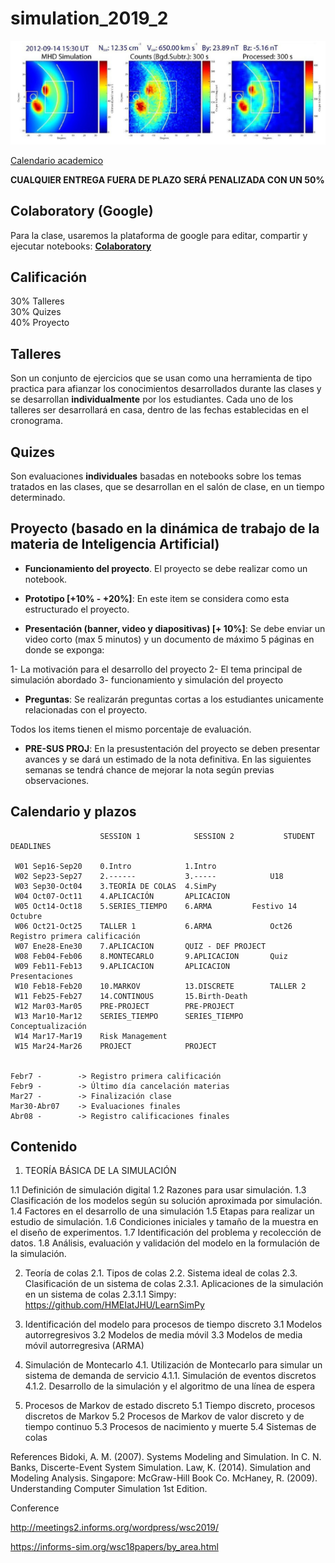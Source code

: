# simulation_2019_2

<img src="/imgs/simulation_banner.jpg" style="width:700px;">

[Calendario academico](https://www.uis.edu.co/webUIS/es/academia/calendariosAcademicos/2019/acuerdoAcad064_2019.pdf)

**CUALQUIER ENTREGA FUERA DE PLAZO SERÁ PENALIZADA CON UN 50%**
                                

## Colaboratory (Google)

Para la clase, usaremos la plataforma de google para editar, compartir y ejecutar notebooks: [**Colaboratory**](https://colab.research.google.com/notebooks/welcome.ipynb) 

## Calificación
30% Talleres <br/>
30% Quizes <br/>
40% Proyecto <br/>

## Talleres

Son un conjunto de ejercicios que se usan como una herramienta de tipo practica para afianzar los conocimientos desarrollados durante las clases y se desarrollan **individualmente** por los estudiantes. Cada uno de los talleres ser desarrollará en casa, dentro de las fechas establecidas en el cronograma. 


## Quizes

Son evaluaciones **individuales** basadas en notebooks sobre los temas tratados en las clases, que se desarrollan en el salón de clase, en un tiempo determinado. 


## Proyecto (basado en la dinámica de trabajo de la materia de Inteligencia Artificial)

- **Funcionamiento del proyecto**. El proyecto se debe realizar como un notebook.  

- **Prototipo [+10% - +20%]**:  En este item se considera como esta estructurado el proyecto. 

- **Presentación (banner, video y diapositivas) [+ 10%]**:  Se debe enviar un video corto (max 5 minutos) y un documento de máximo 5 páginas en donde se exponga: 

1- La motivación para el desarrollo del proyecto
2- El tema principal de simulación abordado
3- funcionamiento y simulación del proyecto


- **Preguntas**: Se realizarán preguntas cortas a los estudiantes unicamente relacionadas con el proyecto. 
 
Todos los items tienen el mismo porcentaje de evaluación. 

- **PRE-SUS PROJ**: En la presustentación del proyecto se deben presentar avances y se dará un estimado de la nota definitiva. En las siguientes semanas se tendrá chance de mejorar la nota según previas observaciones. 




## Calendario y plazos

                        SESSION 1            SESSION 2           STUDENT DEADLINES

     W01 Sep16-Sep20    0.Intro            1.Intro
     W02 Sep23-Sep27    2.------           3.-----            U18
     W03 Sep30-Oct04    3.TEORÍA DE COLAS  4.SimPy
     W04 Oct07-Oct11    4.APLICACIÓN       APLICACION         
     W05 Oct14-Oct18    5.SERIES_TIEMPO    6.ARMA 	      Festivo 14 Octubre 
     W06 Oct21-Oct25    TALLER 1           6.ARMA             Oct26 Registro primera calificación
     W07 Ene28-Ene30    7.APLICACION       QUIZ - DEF PROJECT
     W08 Feb04-Feb06    8.MONTECARLO       9.APLICACION       Quiz
     W09 Feb11-Feb13    9.APLICACION       APLICACION         Presentaciones
     W10 Feb18-Feb20    10.MARKOV          13.DISCRETE        TALLER 2
     W11 Feb25-Feb27    14.CONTINOUS       15.Birth-Death
     W12 Mar03-Mar05    PRE-PROJECT        PRE-PROJECT
     W13 Mar10-Mar12    SERIES_TIEMPO      SERIES_TIEMPO      Conceptualización
     W14 Mar17-Mar19    Risk Management                   
     W15 Mar24-Mar26    PROJECT            PROJECT


    Febr7 -        -> Registro primera calificación
    Febr9 -        -> Último día cancelación materias
    Mar27 -        -> Finalización clase
    Mar30-Abr07    -> Evaluaciones finales
    Abr08 -        -> Registro calificaciones finales
    

## Contenido

1.	TEORÍA BÁSICA DE LA SIMULACIÓN

1.1	Definición de simulación digital
1.2	Razones para usar simulación.
1.3	Clasificación de los modelos según su solución aproximada por simulación.
1.4	Factores en el desarrollo de una simulación
1.5	Etapas para realizar un estudio de simulación.
1.6	Condiciones iniciales y tamaño de la muestra en el diseño de experimentos.
1.7	Identificación del problema y recolección de datos.
1.8	Análisis, evaluación y validación del modelo en la formulación de la simulación.

2. Teoría de colas 
2.1. Tipos de colas 
2.2. Sistema ideal de colas 
2.3. Clasificación de un sistema de colas
2.3.1. Aplicaciones de la simulación en un sistema de colas 
2.3.1.1 Simpy: https://github.com/HMEIatJHU/LearnSimPy

3. Identificación del modelo para procesos de tiempo discreto
3.1 Modelos autorregresivos
3.2 Modelos de media móvil
3.3 Modelos de media móvil autorregresiva (ARMA)

4. Simulación de Montecarlo 
4.1. Utilización de Montecarlo para simular un sistema de demanda de servicio 
4.1.1. Simulación de eventos discretos 
4.1.2. Desarrollo de la simulación y el algoritmo de una línea de espera 

5. Procesos de Markov de estado discreto
5.1 Tiempo discreto, procesos discretos de Markov
5.2 Procesos de Markov de valor discreto y de tiempo continuo
5.3 Procesos de nacimiento y muerte
5.4 Sistemas de colas

References
Bidoki, A. M. (2007). Systems Modeling and Simulation. In C. N. Banks, Discerte-Event System Simulation. Law, K. (2014). Simulation and Modeling Analysis. Singapore: McGraw-Hill Book Co.
McHaney, R. (2009). Understanding Computer Simulation 1st Edition. 

Conference

http://meetings2.informs.org/wordpress/wsc2019/

https://informs-sim.org/wsc18papers/by_area.html
